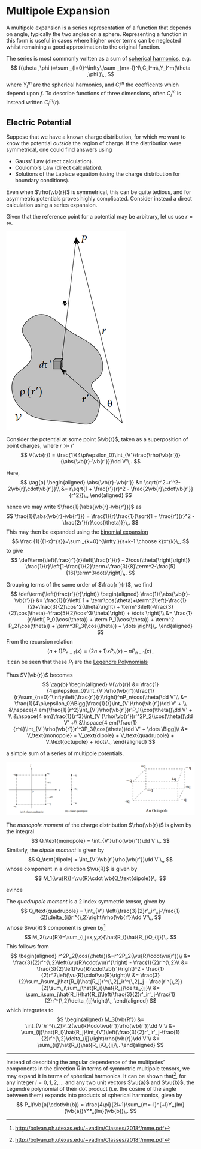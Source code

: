 Multipole Expansion
===================
A multipole expansion is a series representation of a function that depends on angle, typically the two angles on a sphere. Representing a function in this form is useful in cases where higher order terms can be neglected whilst remaining a good approximation to the original function.

<!-- TODO write up spherical harmonics -->
The series is most commonly written as a sum of [spherical harmonics](../../maths/spherical-harmonics.md), e.g.
$$
f(\theta ,\phi )=\sum _{l=0}^\infty\,\sum _{m=-l}^l\,C_l^m\,Y_l^m(\theta ,\phi )\,,
$$
where $Y_l^m$ are the spherical harmonics, and $C_l^m$ the coefficents which depend upon $f$. To describe functions of three dimensions, often $C_l^m$ is instead written $C_l^m(r)$.

Electric Potential
------------------
Suppose that we have a known charge distribution, for which we want to know the potential *outside* the region of charge. If the distribution were symmetrical, one could find answers using
* Gauss' Law (direct calculation).
* Coulomb's Law (direct calculation).
* Solutions of the Laplace equation (using the charge distribution for boundary conditions).

Even when $\rho(\vb{r})$ is symmetrical, this can be quite tedious, and for asymmetric potentials proves highly complicated. Consider instead a direct calculation using a series expansion.

Given that the reference point for a potential may be arbitrary, let us use $r=\infty$.

![Arbitrary charge distribution diagram.](charge-distribution.png)

Consider the potential at some point $\vb{r}$, taken as a superposition of point charges, where $r \gg r'$
$$
    V(\vb{r}) = \frac{1}{4\pi\epsilon_0}\int_{V'}\frac{\rho(\vb{r'})}{\abs{\vb{r}-\vb{r'}}}\dd V'\,.
$$

Here, 
$$
    \tag{a}
    \begin{aligned}
    \abs{\vb{r}-\vb{r'}} &= \sqrt{r^2+r'^2-2\vb{r}\cdot\vb{r'}}\\
                         &= r\sqrt{1 + \frac{r'}{r}^2 - \frac{2\vb{r}\cdot\vb{r'}}{r^2}}\,,
    \end{aligned}
$$

hence we may write $\frac{1}{\abs{\vb{r}-\vb{r'}}}$ as 
$$
    \frac{1}{\abs{\vb{r}-\vb{r'}}} = \frac{1}{r}\frac{1}{\sqrt{1 + \frac{r'}{r}^2 -\frac{2r'}{r}\cos(\theta)}}\,.
$$
This may then be expanded using the [binomial expansion](https://en.wikipedia.org/wiki/Binomial_theorem)
$$
\frac {1}{(1-x)^{s}}=\sum _{k=0}^{\infty }{s+k-1 \choose k}x^{k}\,,
$$
to give
$$
    \def\term{\left(\frac{r'}{r}\left[\frac{r'}{r} - 2\cos(\theta)\right]\right)}
    \frac{1}{r}\left[1-\frac{1}{2}\term+\frac{3}{8}\term^2-\frac{5}{16}\term^3\dots\right]\,.
$$

Grouping terms of the same order of $\frac{r'}{r}$, we find
$$
    \def\term{\left(\frac{r'}{r}\right)}
    \begin{aligned}
        \frac{1}{\abs{\vb{r}-\vb{r'}}} &= \frac{1}{r}\left[
            1 + \term\cos(\theta)+\term^2\left(-\frac{1}{2}+\frac{3}{2}\cos^2(\theta)\right) + \term^3\left(-\frac{3}{2}\cos(\theta)+\frac{5}{2}\cos^3(\theta)\right) + \dots
        \right]\\
        &= \frac{1}{r}\left[
        P_0(\cos(\theta)) + \term P_1(\cos(\theta)) + \term^2 P_2(\cos(\theta)) + \term^3P_3(\cos(\theta)) + \dots
        \right]\,.
    \end{aligned}
$$
From the recursion relation $${\displaystyle (n+1)P_{n+1}(x)=(2n+1)xP_{n}(x)-nP_{n-1}(x)}\,, $$ it can be seen that these $P_l$ are the [Legendre Polynomials](../maths/legendre-equation.md)
<!-- TODO legendre polynomials -->

Thus $V(\vb{r})$ becomes
$$
\tag{b}
    \begin{aligned}
        V(\vb{r}) &= \frac{1}{4\pi\epsilon_0}\int_{V'}\rho(\vb{r'})\frac{1}{r}\sum_{n=0}^\infty\left(\frac{r'}{r}\right)^nP_n\cos(\theta)\dd V'\\
        &= \frac{1}{4\pi\epsilon_0}\Bigg[\frac{1}{r}\int_{V'}\rho(\vb{r'})\dd V' + \\
        &\hspace{4 em}\frac{1}{r^2}\int_{V'}\rho(\vb{r'})r'P_1(\cos(\theta))\dd V' + \\
        &\hspace{4 em}\frac{1}{r^3}\int_{V'}\rho(\vb{r'})r'^2P_2(\cos(\theta))\dd V' +\\
        &\hspace{4 em}\frac{1}{r^4}\int_{V'}\rho(\vb{r'})r'^3P_3(\cos(\theta))\dd V' + \dots
\Bigg]\\
    &= V_\text{monopole} + V_\text{dipole} + V_\text{quadrupole} + V_\text{octupole} + \dots\,,
    \end{aligned}
$$

a simple sum of a series of multipole potentials. 

![Dipole, Quadrupole, and Octupole grpahic.](poles.png)

The _monopole moment_ of the charge distribution $\rho(\vb{r})$ is given by the integral 
$$
Q_\text{monopole} = \int_{V'}\rho(\vb{r'})\dd V'\,.
$$
Similarly, the _dipole moment_ is given by
$$
Q_\text{dipole} = \int_{V'}\vb{r'}\rho(\vb{r'})\dd V'\,,
$$
whose component in a direction $\vu{R}$ is given by 
$$
    M_1(\vu{R})=\vu{R}\cdot \vb{Q_\text{dipole}}\,.
$$
<!-- TODO define tensor -->evince
The _quadrupole moment_ is a 2 index symmetric tensor, given by
$$
Q_\text{quadrupole} = \int_{V'} \left(\frac{3}{2}r'_ir'_j-\frac{1}{2}\delta_{ij}r'^{\,2}\right)\rho(\vb{r'})\dd V'\,,
$$
whose $\vu{R}$ component is given by[^1]
$$
M_2(\vu{R})=\sum_{i,j=x,y,z}{\hat{R_i}\hat{R_j}Q_{ij}}\,.
$$
This follows from 
$$
\begin{aligned}
r^2P_2(\cos(\theta))&=r^2P_2(\vu{R}\cdot\vu{r'})\\
&= \frac{3}{2}r'^{\,2}\left(\vu{R}\cdot\vu{r'}\right) - \frac{1}{2}r'^{\,2}\\
&= \frac{3}{2}\left(\vu{R}\cdot\vb{r'}\right)^2 - \frac{1}{2}r^2\left(\vu{R}\cdot\vu{R}\right)\\
&= \frac{3}{2}\sum_i\sum_j\hat{R_i}\hat{R_j}r'^{\,2}_ir'^{\,2}_j - \frac{r'^{\,2}}{2}\sum_i\sum_j\hat{R_i}\hat{R_j}\delta_{ij}\\
&= \sum_i\sum_j\hat{R_i}\hat{R_j}\left(\frac{3}{2}r'_ir'_j-\frac{1}{2}r'^{\,2}\delta_{ij}\right)\,,
\end{aligned}
$$
which integrates to
$$
\begin{aligned}
M_3(\vb{R'}) &= \int_{V'}r'^{\,2}P_2(\vu{R}\cdot\vu{r'})\rho(\vb{r'})\dd V'\\
&= \sum_{ij}\hat{R_i}\hat{R_j}\int_{V'}\left(\frac{3}{2}r'_ir'_j-\frac{1}{2}r'^{\,2}\delta_{ij}\right)\rho(\vb{r})\dd V'\\
&= \sum_{ij}\hat{R_i}\hat{R_j}Q_{ij}\,.
\end{aligned}
$$

---
Instead of describing the angular dependence of the multipoles’ components in the direction $\hat{R}$ in terms of symmetric multipole tensors, we may expand it in terms of spherical harmonics. It can be shown that[^1], for any integer $l=0,1,2,\dots$ and any two unit vectors $\vu{a}$ and $\vu{b}$, the Legendre polynomial of their dot product (i.e. the cosine of the angle between them) expands into products of spherical harmonics, given by
$$
P_l(\vb{a}\cdot\vb{b}) = \frac{4\pi}{2l+1}\sum_{m=-l}^{+l}Y_{lm}(\vb{a})Y^*_{lm}(\vb{b})\,.
$$

<!-- The Legendre expansion assumes a coordinate system in which the -->
[^1]: http://bolvan.ph.utexas.edu/~vadim/Classes/2018f/mme.pdf